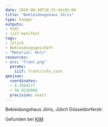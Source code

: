 ```yaml
---
date: 2020-08-30T18:32:44+02:00
title: "Bekleidungshaus Jöris"
type: hanger
outputs:
- html
- iiif-manifest
tags:
- Jülich
- Bekleidungsgeschäft
- "Material: Holz"
resources:
- src: "front.png"
  params:
    iiif: front/info.json
geojson:
  coordinates:
  - 6.3564177
  - 50.9226904
  precision: exact
---
```

Bekleidungshaus Jöris, Jülich Düsseldorferstr.

<div class="source">Gefunden bei <a href="https://www.neue-arbeit-brockensammlung.de/geschaefte/zweigstelle-kim/">KiM</a></div>
